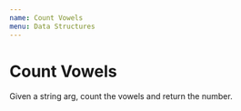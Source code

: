 ```yaml
---
name: Count Vowels
menu: Data Structures
---
```


# Count Vowels

Given a string arg, count the vowels and return the number.
